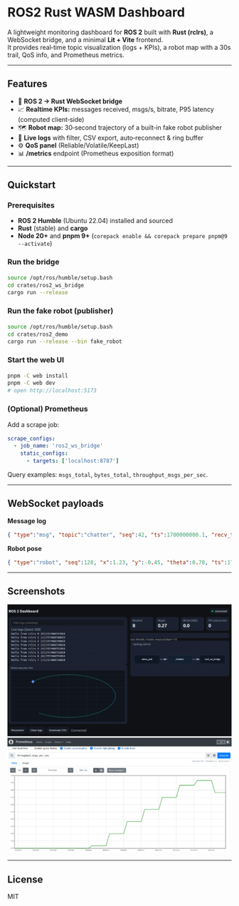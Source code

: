 # ROS2 Rust WASM Dashboard

A lightweight monitoring dashboard for **ROS 2** built with **Rust (rclrs)**, a WebSocket bridge, and a minimal **Lit + Vite** frontend.  
It provides real‑time topic visualization (logs + KPIs), a robot map with a 30s trail, QoS info, and Prometheus metrics.

---

## Features
- 🔌 **ROS 2 → Rust WebSocket bridge**
- 📈 **Realtime KPIs:** messages received, msgs/s, bitrate, P95 latency (computed client‑side)
- 🗺️ **Robot map:** 30‑second trajectory of a built‑in fake robot publisher
- 📜 **Live logs** with filter, CSV export, auto‑reconnect & ring buffer
- ⚙️ **QoS panel** (Reliable/Volatile/KeepLast)
- 📊 **/metrics** endpoint (Prometheus exposition format)

---

## Quickstart

### Prerequisites
- **ROS 2 Humble** (Ubuntu 22.04) installed and sourced
- **Rust** (stable) and **cargo**
- **Node 20+** and **pnpm 9+** (`corepack enable && corepack prepare pnpm@9 --activate`)

### Run the bridge
```bash
source /opt/ros/humble/setup.bash
cd crates/ros2_ws_bridge
cargo run --release
```

### Run the fake robot (publisher)
```bash
source /opt/ros/humble/setup.bash
cd crates/ros2_demo
cargo run --release --bin fake_robot
```

### Start the web UI
```bash
pnpm -C web install
pnpm -C web dev
# open http://localhost:5173
```

### (Optional) Prometheus
Add a scrape job:
```yaml
scrape_configs:
  - job_name: 'ros2_ws_bridge'
    static_configs:
      - targets: ['localhost:8787']
```
Query examples: `msgs_total`, `bytes_total`, `throughput_msgs_per_sec`.

---

## WebSocket payloads

**Message log**
```json
{ "type":"msg", "topic":"chatter", "seq":42, "ts":1700000000.1, "recv_ts":1700000000.2, "size_bytes":18, "data":"hello from rclrs |42|1700000000200" }
```

**Robot pose**
```json
{ "type":"robot", "seq":128, "x":1.23, "y":-0.45, "theta":0.78, "ts":1700000001.0, "recv_ts":1700000001.0 }
```

---

## Screenshots
![Dashboard](docs/dashboard.png)
![Prometheus](docs/prometheus.png)

---

## License
MIT